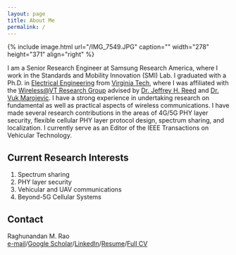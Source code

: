 ```yaml
---
layout: page
title: About Me
permalink: /
---
```


{% include image.html url="/IMG_7549.JPG" caption="" width="278" height="371" align="right" %}

I am a Senior Research Engineer at Samsung Research America, where I work in the Standards and Mobility Innovation (SMI) Lab. I graduated with a Ph.D. in [Electrical Engineering](https://ece.vt.edu/) from [Virginia Tech](https://vt.edu/), where I was affiliated with the [Wireless@VT Research Group](https://wireless.vt.edu/) advised by [Dr. Jeffrey H. Reed](https://reed.wireless.vt.edu/) and [Dr. Vuk Marojevic](https://sites.google.com/view/vuk-marojevic). I have a strong experience in undertaking research on fundamental as well as practical aspects of wireless communications. I have made several research contributions in the areas of 4G/5G PHY layer security, flexible cellular PHY layer protocol design, spectrum sharing, and localization. I currently serve as an Editor of the IEEE Transactions on Vehicular Technology.

## Current Research Interests
1. Spectrum sharing
2. PHY layer security
3. Vehicular and UAV communications
4. Beyond-5G Cellular Systems

## Contact

Raghunandan M. Rao <br />
[e-mail](mailto:raghumr@vt.edu)/[Google Scholar](https://scholar.google.com/citations?user=yrj1MFQAAAAJ&hl=en)/[LinkedIn](https://www.linkedin.com/in/raghunandanmrao)/[Resume](https://drive.google.com/file/d/1DPppAE6fMaibdACZYgVLnOhhkP3RLcUN/view?usp=sharing)/[Full CV](https://drive.google.com/file/d/12IHutzOkomvQMut46Xbq_aZ8ZowvYnQZ/view?usp=sharing)<br />
